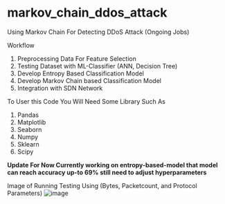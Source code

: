 # markov_chain_ddos_attack
Using Markov Chain For Detecting DDoS Attack (Ongoing Jobs)

Workflow 
1. Preprocessing Data For Feature Selection 
2. Testing Dataset with ML-Classifier (ANN, Decision Tree)
3. Develop Entropy Based Classification Model
4. Develop Markov Chain based Classification Model
5. Integration with SDN Network



To User this Code You Will Need Some Library Such As
1. Pandas
2. Matplotlib 
3. Seaborn
4. Numpy 
5. Sklearn
6. Scipy

**Update For Now Currently working on entropy-based-model that model can reach accuracy up-to 69% still need to adjust hyperparameters**


Image of Running Testing Using (Bytes, Packetcount, and Protocol Parameters)
![image](https://user-images.githubusercontent.com/58820833/143678576-b53354e9-a36a-46c8-9e89-7ab45f4f80cd.png)


